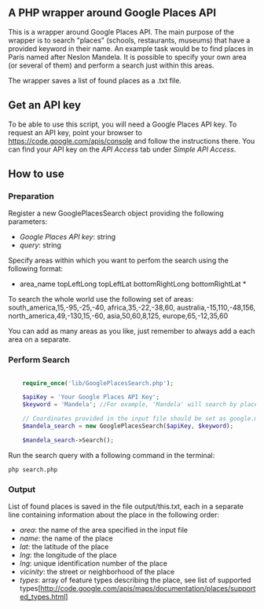 ## A PHP wrapper around Google Places API

This is a wrapper around Google Places API. The main purpose of the wrapper is to search "places" (schools, restaurants, museums) that have a provided keyword in their name. An example task would be to find places in Paris named after Neslon Mandela. It is possible to specify your own area (or several of them) and perform a search just within this areas.

The wrapper saves a list of found places as a .txt file.

## Get an API key ##

To be able to use this script, you will need a Google Places API key. To request an API key, point your browser to
https://code.google.com/apis/console and follow the instructions there. You can find your API key on the *API Access* tab under *Simple API Access*.

## How to use ##

### Preparation ###
Register a new GooglePlacesSearch object providing the following parameters:

* *Google Places API key*: string
* *query*: string


Specify areas within which you want to perfom the search using the following format:
* area_name topLeftLong topLeftLat bottomRightLong bottomRightLat *

To search the whole world use the following set of areas:
 south_america,15,-95,-25,-40,
 africa,35,-22,-38,60,
 australia,-15,110,-48,156,
 north_america,49,-130,15,-60,
 asia,50,60,8,125,
 europe,65,-12,35,60

 You can add as many areas as you like, just remember to always add a each area on a separate.

### Perform Search ###
```php

	require_once('lib/GooglePlacesSearch.php');

	$apiKey = 'Your Google Places API Key';
	$keyword = 'Mandela'; //For example, 'Mandela' will search by places named by Mandela

	// Coordinates provided in the input file should be set as google.maps.LatLng objects
	$mandela_search = new GooglePlacesSearch($apiKey, $keyword);

	$mandela_search->Search();

```

Run the search query with a following command in the terminal:

 `php search.php`

### Output ###
List of found places is saved in the file output/this.txt, each in a separate line containing information about the place in the following order:

* *area*: the name of the area specified in the input file
* *name*: the name of the place
* *lat*: the latitude of the place
* *lng*: the longitude of the place
* *lng*: unique identification number of the place
* *vicinity*: the street or neighborhood of the place
* *types*: array of feature types describing the place, see list of supported types[http://code.google.com/apis/maps/documentation/places/supported_types.html]
